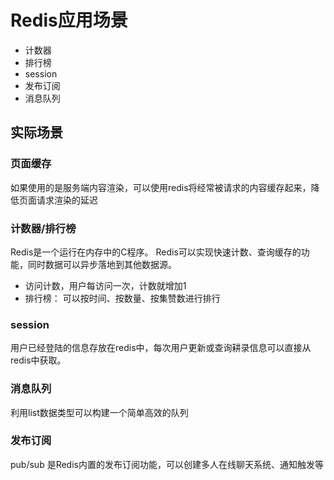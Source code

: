 # Redis应用场景

- 计数器
- 排行榜
- session
- 发布订阅
- 消息队列

## 实际场景

### 页面缓存

如果使用的是服务端内容渲染，可以使用redis将经常被请求的内容缓存起来，降低页面请求渲染的延迟

### 计数器/排行榜

Redis是一个运行在内存中的C程序。
Redis可以实现快速计数、查询缓存的功能，同时数据可以异步落地到其他数据源。

- 访问计数，用户每访问一次，计数就增加1
- 排行榜： 可以按时间、按数量、按集赞数进行排行

### session
用户已经登陆的信息存放在redis中，每次用户更新或查询耕录信息可以直接从redis中获取。

### 消息队列

利用list数据类型可以构建一个简单高效的队列

### 发布订阅

pub/sub 是Redis内置的发布订阅功能，可以创建多人在线聊天系统、通知触发等




















